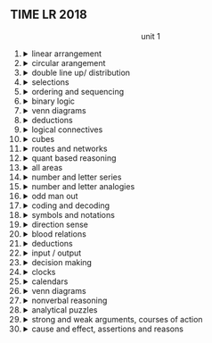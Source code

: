 ## TIME LR 2018

<center>unit 1</center>

1.  <details><summary>linear arrangement</summary>
    
    </details>
1.  <details><summary>circular arangement</summary>
    
    </details>
1.  <details><summary>double line up/ distribution</summary>
    
    </details>
1.  <details><summary>selections</summary>
    
    </details>
1.  <details><summary>ordering and sequencing</summary>
    
    </details>
1.  <details><summary>binary logic</summary>
    
    </details>
1.  <details><summary>venn diagrams</summary>
    
    </details>
1.  <details><summary>deductions</summary>
    
    </details>
1.  <details><summary>logical connectives</summary>
    
    </details>
1.  <details><summary>cubes</summary>
    
    </details>
1.  <details><summary>routes and networks</summary>
    
    </details>
1.  <details><summary>quant based reasoning</summary>
    
    </details>
1.  <details><summary>all areas</summary>
    
    </details>
1.  <details><summary>number and letter series</summary>
    
    </details>
1.  <details><summary>number and letter analogies</summary>
    
    </details>
1.  <details><summary>odd man out</summary>
    
    </details>
1.  <details><summary>coding and decoding</summary>
    
    </details>
1.  <details><summary>symbols and notations</summary>
    
    </details>
1.  <details><summary>direction sense</summary>
    
    </details>
1.  <details><summary>blood relations</summary>
    
    </details>
1.  <details><summary>deductions</summary>
    
    </details>
1.  <details><summary>input / output</summary>
    
    </details>
1.  <details><summary>decision making</summary>
    
    </details>
1.  <details><summary>clocks</summary>
    
    </details>
1.  <details><summary>calendars</summary>
    
    </details>
1.  <details><summary>venn diagrams</summary>
    
    </details>
1.  <details><summary>nonverbal reasoning</summary>
    
    </details>
1.  <details><summary>analytical puzzles</summary>
    
    </details>    
1.  <details><summary>strong and weak arguments, courses of action</summary>
    
    </details>
1.  <details><summary>cause and effect, assertions and reasons</summary>
    
    </details>    